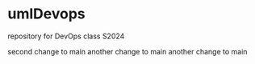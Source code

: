# umlDevops
repository for DevOps class S2024

second change to main
a n o t h e r   c h a n g e   t o   m a i n  
 a n o t h e r   c h a n g e   t o   m a i n  
 